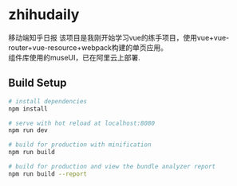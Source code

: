 # zhihudaily
移动端知乎日报 
该项目是我刚开始学习vue的练手项目，使用vue+vue-router+vue-resource+webpack构建的单页应用。  
组件库使用的museUI，已在阿里云上部署.
## Build Setup

``` bash
# install dependencies
npm install

# serve with hot reload at localhost:8080
npm run dev

# build for production with minification
npm run build

# build for production and view the bundle analyzer report
npm run build --report
```


